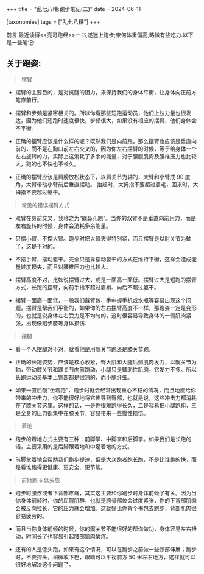 +++
title = "乱七八糟:跑步笔记(二)"
date = 2024-06-11

[taxonomies]
tags = ["乱七八糟"]
+++

前言 最近读得<<亮哥跑经>>一书,遂迷上跑步;奈何体重偏高,略微有些吃力.以下是一些笔记:


<!-- more -->
## 关于跑姿:

> 摆臂

- 摆臂的主要目的，是对抗腿的阻力，来保持我们的身体平衡，让身体向正前方笔直前行。

- 摆臂和步频是紧密相关的。所以你看那些短跑运动员，他们上肢力量也很发达，因为他们短跑时速度很快，步频很大，如果没有相应的摆臂，他们身体会不平衡.

- 正确的摆臂应该是什么样的呢？既然我们是向前跑，那么摆臂也应该是垂直向前的，而不是在胸口前左右交叉的，因为你左右摆臂的时候，等于给身体一个左右旋转的力，实际上这消耗了多余的能量，对于腰腹肌肉及腰椎压力也比较大，跑的也不快也不长久。

- 正确的摆臂应该是肩膀放松状态下，以肩关节为轴的，大臂和小臂成 90 度角，大臂带动小臂前后垂直摆动。 抬起时，大拇指不要超过眉毛，回来时，大拇指不要越过躯干。


> 常见的错误摆臂方式

- 双臂在身前交叉，我称之为“戳鼻孔跑”。当你的双臂不是垂直向前用力，而是左右旋转的时候，身体会消耗多余能量。

- 只摆小臂，不摆大臂。跑步时把大臂夹得特别紧，而且摆臂是以肘关节为轴了，这是不对的。

- 不摆手臂，摆动躯干。完全只是靠摆动躯干的方式在维持平衡，这样会造成能量过度损失，而且对腰椎压力也比较大。

- 摆臂高度不对，比如说摆臂过大，或是一面高一面低。摆臂过大是短跑的摆臂方式，长跑的摆臂，向前手指不超过眉梢、向后不超过躯干。

- 摆臂一面高一面低，一般我们戴臂包、手中握手机或水瓶等容易出现这个问题。摆臂是帮我们平衡的，如果你的左右摆臂高度不一样，那跑姿一定是变形的，也就是说身体左右受力是不均匀的，这时很容易导致身体的一侧肌肉紧张，出现像跑步膝等身体损伤.

> 摆腿

- 看一个人摆腿对不对，就看他是用髋关节跑还是膝关节跑。

- 正确的长跑姿势，应该是核心收紧，臀大肌和大腿后侧肌肉发力，以髋关节为轴，带动膝关节和踝关节向前跑动，小腿只是辅助性肌肉，它发力不多。所以长跑运动员基本上臀部都是很翘的，而小腿纤细。

- 如果一直屈髋“坐着跑”，跑步时就会经常出现重心不稳的情况，而且地面给你带来的冲击力，你不能很好地将它传导到臀部，也就是说，这些冲击力都消耗在了膝关节这里。这样的话，一是你很难跑得长久，二是容易把小腿跑粗，三是全身的压力都集中在膝关节，容易带来一些慢性损伤。

> 着地

- 跑步的着地方式主要有三种：前脚掌、中脚掌和后脚掌。如果我们是长跑的话，主要采用的是后脚跟着地和中足着地的方式。

- 前脚掌着地会帮助我们跑步提速，但是大众跑者跑长跑，不是比谁跑的快，而是看谁跑得更健康、更安全、更节能。

> 前倾跑 & 低头族

- 跑步时腰疼或者下背部疼痛，其实这主要和你跑步时身体前倾了有关。因为当你身体前倾时，你的屈髋肌群，也就是胯骨部位会过度紧张，你的下背部肌肉会被反向拉长，它的压力就会增加。这就好比你背个书包去跑步，背部肌肉很容易疲劳的。

- 而且当你身体前倾的时候，你的髋关节不能很好的帮你做功，身体容易左右扭动，时间长了也容易引起腰部肌肉酸疼。

- 还有的人是低头跑，如果有这个情况，可以在跑步之前做一些颈部伸展；跑步时，不要探头，稍微收下巴，眼睛可以平视前方 50 米左右地方，这样就可以很好地解决这个问题了。




